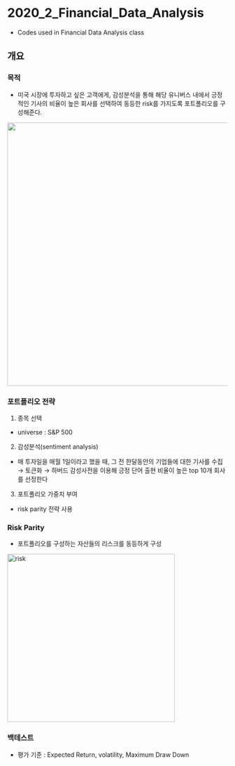 # 2020_2_Financial_Data_Analysis

+ Codes used in Financial Data Analysis class

## 개요

### 목적

+ 미국 시장에 투자하고 싶은 고객에게, 감성분석을 통해 해당 유니버스 내에서 긍정적인 기사의 비율이 높은 회사를 선택하여 동등한 risk를 가지도록 포트폴리오를 구성해준다.

<img src ="https://user-images.githubusercontent.com/48755376/156698197-2363924f-acac-49e9-9fad-2ef6a59c1b84.png" width = "1200" height = "600">


### 포트폴리오 전략

1. 종목 선택

+ universe : S&P 500

2. 감성분석(sentiment analysis)

+ 매 투자일을 매월 1일이라고 했을 때, 그 전 한달동안의 기업들에 대한 기사를 수집 → 토큰화 → 하버드 감성사전을 이용해 긍정 단어 출현 비율이 높은 top 10개 회사를 선정한다

3. 포트폴리오 가중치 부여

+ risk parity 전략 사용

### Risk Parity

+ 포트폴리오를 구성하는 자산들의 리스크를 동등하게 구성

<img width="383" alt="risk" src="https://user-images.githubusercontent.com/48755376/156698734-2408ae15-38e0-4e5e-bc52-877c37014ce0.png">



### 백테스트

+ 평가 기준 : Expected Return, volatility, Maximum Draw Down

